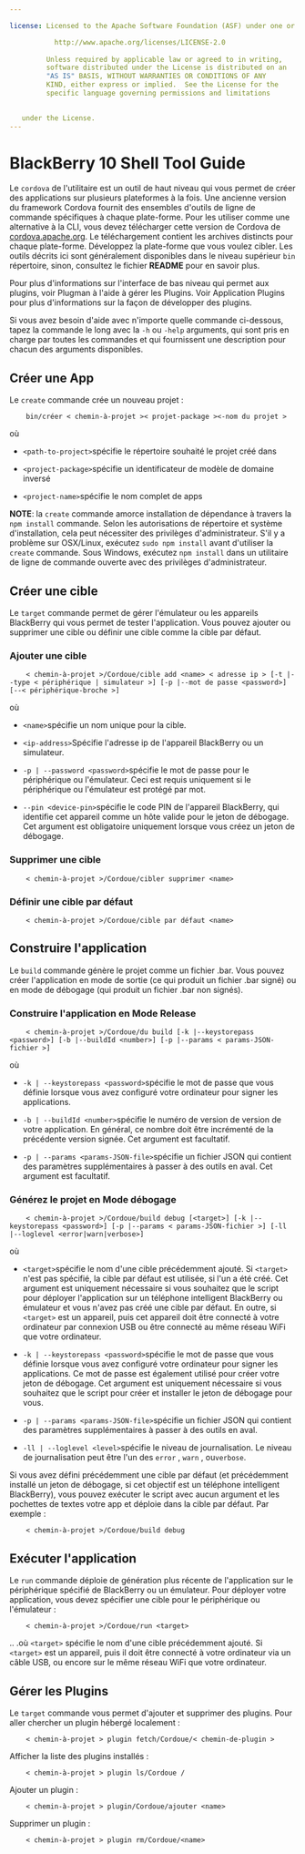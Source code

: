 ```yaml
---

license: Licensed to the Apache Software Foundation (ASF) under one or more contributor license agreements. See the NOTICE file distributed with this work for additional information regarding copyright ownership. The ASF licenses this file to you under the Apache License, Version 2.0 (the "License"); you may not use this file except in compliance with the License. You may obtain a copy of the License at

           http://www.apache.org/licenses/LICENSE-2.0
    
         Unless required by applicable law or agreed to in writing,
         software distributed under the License is distributed on an
         "AS IS" BASIS, WITHOUT WARRANTIES OR CONDITIONS OF ANY
         KIND, either express or implied.  See the License for the
         specific language governing permissions and limitations
    

   under the License.
---
```


# BlackBerry 10 Shell Tool Guide

Le `cordova` de l'utilitaire est un outil de haut niveau qui vous permet de créer des applications sur plusieurs plateformes à la fois. Une ancienne version du framework Cordova fournit des ensembles d'outils de ligne de commande spécifiques à chaque plate-forme. Pour les utiliser comme une alternative à la CLI, vous devez télécharger cette version de Cordova de [cordova.apache.org][1]. Le téléchargement contient les archives distincts pour chaque plate-forme. Développez la plate-forme que vous voulez cibler. Les outils décrits ici sont généralement disponibles dans le niveau supérieur `bin` répertoire, sinon, consultez le fichier **README** pour en savoir plus.

 [1]: http://cordova.apache.org

Pour plus d'informations sur l'interface de bas niveau qui permet aux plugins, voir Plugman à l'aide à gérer les Plugins. Voir Application Plugins pour plus d'informations sur la façon de développer des plugins.

Si vous avez besoin d'aide avec n'importe quelle commande ci-dessous, tapez la commande le long avec la `-h` ou `-help` arguments, qui sont pris en charge par toutes les commandes et qui fournissent une description pour chacun des arguments disponibles.

## Créer une App

Le `create` commande crée un nouveau projet :

        bin/créer < chemin-à-projet >< projet-package ><-nom du projet >
    

où

*   `<path-to-project>`spécifie le répertoire souhaité le projet créé dans

*   `<project-package>`spécifie un identificateur de modèle de domaine inversé

*   `<project-name>`spécifie le nom complet de apps

**NOTE**: la `create` commande amorce installation de dépendance à travers la `npm install` commande. Selon les autorisations de répertoire et système d'installation, cela peut nécessiter des privilèges d'administrateur. S'il y a problème sur OSX/Linux, exécutez `sudo npm install` avant d'utiliser la `create` commande. Sous Windows, exécutez `npm install` dans un utilitaire de ligne de commande ouverte avec des privilèges d'administrateur.

## Créer une cible

Le `target` commande permet de gérer l'émulateur ou les appareils BlackBerry qui vous permet de tester l'application. Vous pouvez ajouter ou supprimer une cible ou définir une cible comme la cible par défaut.

### Ajouter une cible

        < chemin-à-projet >/Cordoue/cible add <name> < adresse ip > [-t |--type < périphérique | simulateur >] [-p |--mot de passe <password>] [--< périphérique-broche >]
    

où

*   `<name>`spécifie un nom unique pour la cible.

*   `<ip-address>`Spécifie l'adresse ip de l'appareil BlackBerry ou un simulateur.

*   `-p | --password <password>`spécifie le mot de passe pour le périphérique ou l'émulateur. Ceci est requis uniquement si le périphérique ou l'émulateur est protégé par mot.

*   `--pin <device-pin>`spécifie le code PIN de l'appareil BlackBerry, qui identifie cet appareil comme un hôte valide pour le jeton de débogage. Cet argument est obligatoire uniquement lorsque vous créez un jeton de débogage.

### Supprimer une cible

        < chemin-à-projet >/Cordoue/cibler supprimer <name>
    

### Définir une cible par défaut

        < chemin-à-projet >/Cordoue/cible par défaut <name>
    

## Construire l'application

Le `build` commande génère le projet comme un fichier .bar. Vous pouvez créer l'application en mode de sortie (ce qui produit un fichier .bar signé) ou en mode de débogage (qui produit un fichier .bar non signés).

### Construire l'application en Mode Release

        < chemin-à-projet >/Cordoue/du build [-k |--keystorepass <password>] [-b |--buildId <number>] [-p |--params < params-JSON-fichier >]
    

où

*   `-k | --keystorepass <password>`spécifie le mot de passe que vous définie lorsque vous avez configuré votre ordinateur pour signer les applications.

*   `-b | --buildId <number>`spécifie le numéro de version de version de votre application. En général, ce nombre doit être incrémenté de la précédente version signée. Cet argument est facultatif.

*   `-p | --params <params-JSON-file>`spécifie un fichier JSON qui contient des paramètres supplémentaires à passer à des outils en aval. Cet argument est facultatif.

### Générez le projet en Mode débogage

        < chemin-à-projet >/Cordoue/build debug [<target>] [-k |--keystorepass <password>] [-p |--params < params-JSON-fichier >] [-ll |--loglevel <error|warn|verbose>]
    

où

*   `<target>`spécifie le nom d'une cible précédemment ajouté. Si `<target>` n'est pas spécifié, la cible par défaut est utilisée, si l'un a été créé. Cet argument est uniquement nécessaire si vous souhaitez que le script pour déployer l'application sur un téléphone intelligent BlackBerry ou émulateur et vous n'avez pas créé une cible par défaut. En outre, si `<target>` est un appareil, puis cet appareil doit être connecté à votre ordinateur par connexion USB ou être connecté au même réseau WiFi que votre ordinateur.

*   `-k | --keystorepass <password>`spécifie le mot de passe que vous définie lorsque vous avez configuré votre ordinateur pour signer les applications. Ce mot de passe est également utilisé pour créer votre jeton de débogage. Cet argument est uniquement nécessaire si vous souhaitez que le script pour créer et installer le jeton de débogage pour vous.

*   `-p | --params <params-JSON-file>`spécifie un fichier JSON qui contient des paramètres supplémentaires à passer à des outils en aval.

*   `-ll | --loglevel <level>`spécifie le niveau de journalisation. Le niveau de journalisation peut être l'un des `error` , `warn` , ou`verbose`.

Si vous avez défini précédemment une cible par défaut (et précédemment installé un jeton de débogage, si cet objectif est un téléphone intelligent BlackBerry), vous pouvez exécuter le script avec aucun argument et les pochettes de textes votre app et déploie dans la cible par défaut. Par exemple :

        < chemin-à-projet >/Cordoue/build debug
    

## Exécuter l'application

Le `run` commande déploie de génération plus récente de l'application sur le périphérique spécifié de BlackBerry ou un émulateur. Pour déployer votre application, vous devez spécifier une cible pour le périphérique ou l'émulateur :

        < chemin-à-projet >/Cordoue/run <target>
    

.. .où `<target>` spécifie le nom d'une cible précédemment ajouté. Si `<target>` est un appareil, puis il doit être connecté à votre ordinateur via un câble USB, ou encore sur le même réseau WiFi que votre ordinateur.

## Gérer les Plugins

Le `target` commande vous permet d'ajouter et supprimer des plugins. Pour aller chercher un plugin hébergé localement :

        < chemin-à-projet > plugin fetch/Cordoue/< chemin-de-plugin >
    

Afficher la liste des plugins installés :

        < chemin-à-projet > plugin ls/Cordoue /
    

Ajouter un plugin :

        < chemin-à-projet > plugin/Cordoue/ajouter <name>
    

Supprimer un plugin :

        < chemin-à-projet > plugin rm/Cordoue/<name>